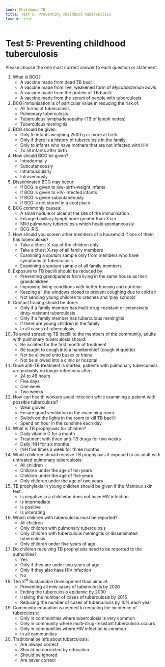 ```yaml
---
book: Childhood TB
title: Test 5. Preventing childhood tuberculosis
layout: test
---
```


# Test 5: Preventing childhood tuberculosis

Please choose the one most correct answer to each question or statement.

1.	What is BCG?
	-	A vaccine made from dead TB bacilli
	+	A vaccine made from live, weakened form of *Mycobacterium bovis*
	-	A vaccine made from the protein of TB bacilli
	-	A vaccine made from the serum of people with tuberculosis
2.	BCG immunisation is of particular value in reducing the risk of:
	-	All forms of tuberculosis
	-	Pulmonary tuberculosis
	-	Tuberculous lymphadenopathy (TB of lymph nodes)
	+	Tuberculous meningitis
3.	BCG should be given:
	-	Only to infants weighing 2500 g or more at birth
	-	Only if there is a history of tuberculosis in the family
	-	Only to infants who have mothers that are not infected with HIV
	+	To all infants after birth
4.	How should BCG be given?
	+	Intradermally
	-	Subcutaneously
	-	Intramuscularly
	-	Intravenously
5.	Disseminated BCG may occur:
	-	If BCG is given to low-birth-weight infants
	+	If BCG is given to HIV-infected infants
	-	If BCG is given subcutaneously
	-	If BCG is not stored in a cool place
6.	BCG commonly causes:
	+	A small nodule or ulcer at the site of the immunisation
	-	Enlarged axillary lymph node greater than 3 cm
	-	Mild pulmonary tuberculosis which heals spontaneously
	-	BCG IRIS
7.	How should you screen other members of a household if one of them has tuberculosis?
	-	Take a chest X-ray of the children only
	-	Take a chest X-ray of all family members
	+	Examining a sputum sample only from members who have symptoms of tuberculosis
	-	Examining a sputum sample of all family members
8.	Exposure to TB bacilli should be reduced by:
	-	Preventing grandparents from living in the same house as their grandchildren
	+	Improving living conditions with better housing and nutrition
	-	Keeping all the windows closed to prevent coughing due to cold air
	-	Not sending young children to creches and ‘play schools’
9.	Contact tracing should be done:
	-	Only if a family member has multi-drug-resistant or extensively drug-resistant tuberculosis
	-	Only if a family member has tuberculous meningitis
	-	If there are young children in the family
	+	In all cases of tuberculosis
10.	To avoid spreading TB bacilli to the members of the community, adults with pulmonary tuberculosis should:
	-	Be isolated for the first month of treatment
	+	Be taught to cough into a handkerchief (cough etiquette)
	-	Not be allowed onto buses or trains
	-	Not be allowed into a clinic or hospital
11.	Once anti-TB treatment is started, patients with pulmonary tuberculosis are probably no longer infectious after:
	-	24 to 48 hours
	-	Five days
	-	One week
	+	Two weeks
12.	How can health workers avoid infection while examining a patient with possible tuberculosis?
	-	Wear gloves
	+	Ensure good ventilation in the examining room
	-	Switch on the lights in the room to kill TB bacilli
	-	Spend an hour in the sunshine each day
13.	What is TB prophylaxis for children?
	-	Daily vitamin D for a month
	-	Treatment with three anti-TB drugs for two weeks
	+	Daily INH for six months
	-	INH five times a week for three months
14.	Which children should receive TB prophylaxis if exposed to an adult with untreated pulmonary tuberculosis:
	-	All children
	-	Children under the age of ten years
	+	Children under the age of five years
	-	Only children under the age of two years
15.	TB prophylaxis in young children should be given if the Mantoux skin test:
	-	Is negative in a child who does not have HIV infection
	-	Is intermediate
	+	Is positive
	-	Is ulcerating
16.	Which children with tuberculosis must be reported?
	+	All children
	-	Only children with pulmonary tuberculosis
	-	Only children with tuberculous meningitis or disseminated tuberculosis
	-	Only children under five years of age
17.	Do children receiving TB prophylaxis need to be reported to the authorities?
	-	Yes
	-	Only if they are under two years of age
	-	Only if they also have HIV infection
	+	No
18.	The 3<sup>rd</sup> Sustainable Development Goal aims at:
	-	Preventing all new cases of tuberculosis by 2020
	+	Ending the tuberculosis epidemic by 2030
	-	Halving the number of cases of tuberculosis by 2015
	-	Reducing the number of cases of tuberculosis by 10% each year
19.	Community education is needed to reducing the incidence of tuberculosis:
	-	Only in communities where tuberculosis is very common
	-	Only in community where multi-drug-resistant tuberculosis occurs
	-	Only in communities where HIV infection is common
	+	In all communities
20.	Traditional beliefs about tuberculosis:
	-	Are always correct
	+	Should be corrected by education
	-	Should be ignored
	-	Are never correct